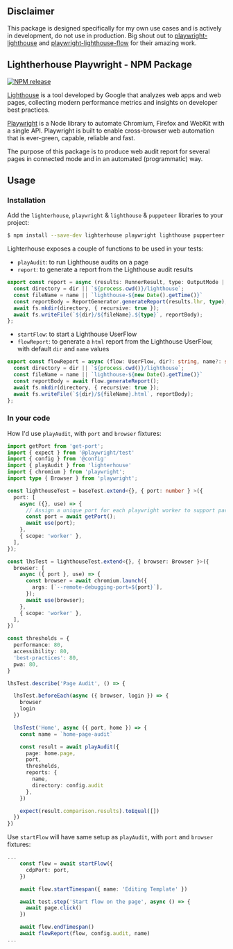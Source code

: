 ## Disclaimer
This package is designed specifically for my own use cases and is actively in development, do not use in production.
Big shout out to [playwright-lighthouse](https://github.com/abhinaba-ghosh/playwright-lighthouse) and [playwright-lighthouse-flow](https://github.com/TheCollegeHub/playwright-lighthouse-flow) for their amazing work.

## Lightherhouse Playwright - NPM Package

[![NPM release](https://img.shields.io/npm/v/lighterhouse.svg 'NPM release')]([[https://www.npmjs.com/package/lightherhouse](https://www.npmjs.com/package/litgherhouse)](https://www.npmjs.com/package/litgherhouse))

[Lighthouse](https://developers.google.com/web/tools/lighthouse) is a tool developed by Google that analyzes web apps and web pages, collecting modern performance metrics and insights on developer best practices.

[Playwright](https://www.npmjs.com/package/playwright) is a Node library to automate Chromium, Firefox and WebKit with a single API. Playwright is built to enable cross-browser web automation that is ever-green, capable, reliable and fast.

The purpose of this package is to produce web audit report for several pages in connected mode and in an automated (programmatic) way.

## Usage


### Installation

Add the `lighterhouse`, `playwright` & `lighthouse` & `puppeteer` libraries to your project:

```sh
$ npm install --save-dev lighterhouse playwright lighthouse pupperteer
```

Lighterhouse exposes a couple of functions to be used in your tests:
- `playAudit`: to run Lighthouse audits on a page
- `report`: to generate a report from the Lighthouse audit results

```ts
export const report = async (results: RunnerResult, type: OutputMode | OutputMode[], dir?: string, name?: string): Promise<void> => {
  const directory = dir || `${process.cwd()}/lighthouse`;
  const fileName = name || `lighthouse-${new Date().getTime()}`
  const reportBody = ReportGenerator.generateReport(results.lhr, type);
  await fs.mkdir(directory, { recursive: true });
  await fs.writeFile(`${dir}/${fileName}.${type}`, reportBody);
};
```

- `startFlow`: to start a Lighthouse UserFlow
- `flowReport`: to generate a `html` report from the Lighthouse UserFlow, with default `dir` and `name` values
```ts
export const flowReport = async (flow: UserFlow, dir?: string, name?: string): Promise<void> => {
  const directory = dir || `${process.cwd()}/lighthouse`;
  const fileName = name || `lighthouse-${new Date().getTime()}`
  const reportBody = await flow.generateReport();
  await fs.mkdir(directory, { recursive: true });
  await fs.writeFile(`${dir}/${fileName}.html`, reportBody);
};
```

### In your code
How I'd use `playAudit`, with `port` and `browser` fixtures:

```ts
import getPort from 'get-port';
import { expect } from '@playwright/test'
import { config } from '@config'
import { playAudit } from 'lighterhouse'
import { chromium } from 'playwright';
import type { Browser } from 'playwright';

const lighthouseTest = baseTest.extend<{}, { port: number } >({
  port: [
    async ({}, use) => {
      // Assign a unique port for each playwright worker to support parallel tests
      const port = await getPort();
      await use(port);
    },
    { scope: 'worker' },
  ],
});

const lhsTest = lighthouseTest.extend<{}, { browser: Browser }>({
  browser: [
    async ({ port }, use) => {
      const browser = await chromium.launch({
        args: [`--remote-debugging-port=${port}`],
      });
      await use(browser);
    },
    { scope: 'worker' },
  ],
})

const thresholds = {
  performance: 80,
  accessibility: 80,
  'best-practices': 80,
  pwa: 80,
}

lhsTest.describe('Page Audit', () => {

  lhsTest.beforeEach(async ({ browser, login }) => { 
    browser 
    login 
  })

  lhsTest('Home', async ({ port, home }) => {
    const name = `home-page-audit`

    const result = await playAudit({
      page: home.page,
      port,
      thresholds,
      reports: {
        name,
        directory: config.audit
      },
    })

    expect(result.comparison.results).toEqual([])
  })
})
```

Use `startFlow` will have same setup as `playAudit`, with `port` and `browser` fixtures:
```ts
...
    const flow = await startFlow({
      cdpPort: port,
    })

    await flow.startTimespan({ name: 'Editing Template' })

    await test.step('Start flow on the page', async () => {
      await page.click()
    })

    await flow.endTimespan()
    await flowReport(flow, config.audit, name)
...
```
